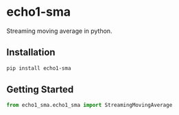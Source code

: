 # echo1-sma
Streaming moving average in python.

## Installation
```sh
pip install echo1-sma
```

## Getting Started
```python
from echo1_sma.echo1_sma import StreamingMovingAverage
```